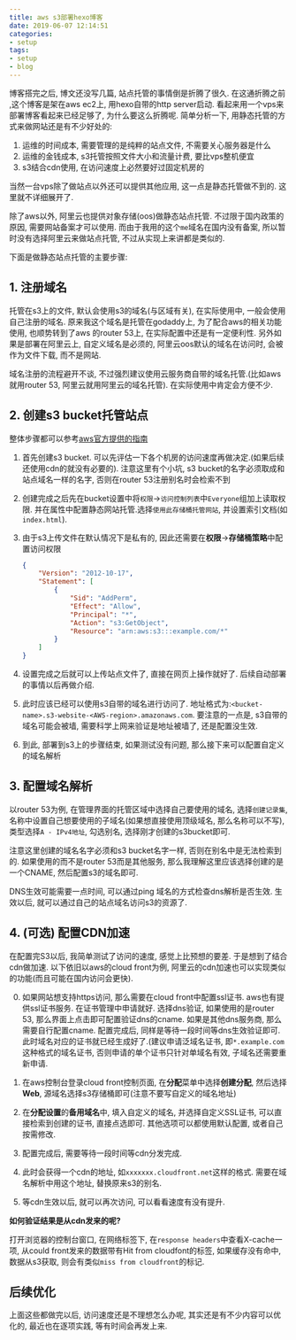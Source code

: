 ```yaml
---
title: aws s3部署hexo博客
date: 2019-06-07 12:14:51
categories: 
- setup
tags: 
- setup
- blog
---
```


博客搭完之后, 博文还没写几篇, 站点托管的事情倒是折腾了很久. 在这通折腾之前 ,这个博客是架在aws ec2上, 用hexo自带的http server启动. 看起来用一个vps来部署博客看起来已经足够了, 为什么要这么折腾呢. 简单分析一下, 用静态托管的方式来做网站还是有不少好处的:

1. 运维的时间成本, 需要管理的是纯粹的站点文件, 不需要关心服务器是什么
2. 运维的金钱成本, s3托管按照文件大小和流量计费, 要比vps整机便宜
3. s3结合cdn使用, 在访问速度上必然要好过固定机房的

当然一台vps除了做站点以外还可以提供其他应用, 这一点是静态托管做不到的. 这里就不详细展开了.

除了aws以外, 阿里云也提供对象存储(oos)做静态站点托管. 不过限于国内政策的原因, 需要网站备案才可以使用. 而由于我用的这个`me`域名在国内没有备案, 所以暂时没有选择阿里云来做站点托管, 不过从实现上来讲都是类似的.

下面是做静态站点托管的主要步骤:

## 1. 注册域名

 托管在s3上的文件, 默认会使用s3的域名(与区域有关), 在实际使用中, 一般会使用自己注册的域名. 原来我这个域名是托管在godaddy上, 为了配合aws的相关功能使用, 也顺势转到了aws 的router 53上, 在实际配置中还是有一定便利性. 另外如果是部署在阿里云上, 自定义域名是必须的, 阿里云oos默认的域名在访问时, 会被作为文件下载, 而不是网站.

域名注册的流程避开不谈, 不过强烈建议使用云服务商自带的域名托管.(比如aws就用router 53, 阿里云就用阿里云的域名托管). 在实际使用中肯定会方便不少.

## 2. 创建s3 bucket托管站点

整体步骤都可以参考[aws官方提供的指南](<https://docs.aws.amazon.com/zh_cn/AmazonS3/latest/dev/WebsiteHosting.html>)

1. 首先创建s3 bucket. 可以先评估一下各个机房的访问速度再做决定.(如果后续还使用cdn的就没有必要的). 注意这里有个小坑, s3 bucket的名字必须取成和站点域名一样的名字, 否则在router 53注册别名时会检索不到

2. 创建完成之后先在bucket设置中将`权限`->`访问控制列表`中`Everyone`组加上读取权限. 并在属性中配置静态网站托管.选择`使用此存储桶托管网站`, 并设置索引文档(如`index.html`).

3. 由于s3上传文件在默认情况下是私有的, 因此还需要在**权限**->**存储桶策略**中配置访问权限

   ```json
   {
       "Version": "2012-10-17",
       "Statement": [
           {
               "Sid": "AddPerm",
               "Effect": "Allow",
               "Principal": "*",
               "Action": "s3:GetObject",
               "Resource": "arn:aws:s3:::example.com/*"
           }
       ]
   }
   ```

4. 设置完成之后就可以上传站点文件了, 直接在网页上操作就好了. 后续自动部署的事情以后再做介绍.

5. 此时应该已经可以使用s3自带的域名进行访问了. 地址格式为:`<bucket-name>.s3-website-<AWS-region>.amazonaws.com`. 要注意的一点是, s3自带的域名可能会被墙, 需要科学上网来验证是地址被墙了, 还是配置没生效.

6. 到此, 部署到s3上的步骤结束, 如果测试没有问题, 那么接下来可以配置自定义的域名解析

## 3. 配置域名解析

以router 53为例, 在管理界面的托管区域中选择自己要使用的域名, 选择`创建记录集`,名称中设置自己想要使用的子域名(如果想直接使用顶级域名, 那么名称可以不写), 类型选择`A - IPv4地址`, 勾选别名, 选择刚才创建的s3bucket即可.

注意这里创建的域名名字必须和s3 bucket名字一样, 否则在别名中是无法检索到的. 如果使用的而不是router 53而是其他服务, 那么我理解这里应该选择创建的是一个CNAME, 然后配置s3的域名即可.

DNS生效可能需要一点时间, 可以通过ping 域名的方式检查dns解析是否生效. 生效以后, 就可以通过自己的站点域名访问s3的资源了.

## 4. (可选) 配置CDN加速

在配置完S3以后, 我简单测试了访问的速度, 感觉上比预想的要差. 于是想到了结合cdn做加速. 以下依旧以aws的cloud front为例, 阿里云的cdn加速也可以实现类似的功能(而且可能在国内访问会更快).

0. 如果网站想支持https访问, 那么需要在cloud front中配置ssl证书. aws也有提供ssl证书服务. 在证书管理中申请就好. 选择dns验证, 如果使用的是router 53, 那么界面上点击即可配置验证dns的cname. 如果是其他dns服务商, 那么需要自行配置cname. 配置完成后, 同样是等待一段时间等dns生效验证即可. 此时域名对应的证书就已经生成好了.(建议申请泛域名证书, 即`*.example.com`这种格式的域名证书, 否则申请的单个证书只针对单域名有效, 子域名还需要重新申请.

1. 在aws控制台登录cloud front控制页面, 在**分配**菜单中选择**创建分配**, 然后选择**Web**, 源域名选择s3存储桶即可(注意不要写自定义的域名地址)

2. 在**分配设置**的**备用域名**中, 填入自定义的域名, 并选择自定义SSL证书, 可以直接检索到创建的证书, 直接点选即可. 其他选项可以都使用默认配置, 或者自己按需修改.

3. 配置完成后, 需要等待一段时间等cdn分发完成. 

4. 此时会获得一个cdn的地址, 如`xxxxxxx.cloudfront.net`这样的格式. 需要在域名解析中用这个地址, 替换原来s3的别名.

5. 等cdn生效以后, 就可以再次访问, 可以看看速度有没有提升. 

**如何验证结果是从cdn发来的呢?**

打开浏览器的控制台窗口, 在网络标签下, 在`response headers`中查看X-cache一项, 从could front发来的数据带有Hit from cloudfont的标签, 如果缓存没有命中, 数据从s3获取, 则会有类似`miss from cloudfront`的标记.

## 后续优化

上面这些都做完以后, 访问速度还是不理想怎么办呢, 其实还是有不少内容可以优化的, 最近也在逐项实践, 等有时间会再发上来.